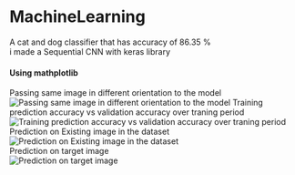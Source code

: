 # MachineLearning
A cat and dog classifier that has accuracy of 86.35 %  
i made a Sequential CNN with keras library   

#### Using mathplotlib
Passing same image in different orientation to the model
![Passing same image in different orientation to the model](https://github.com/shantanuojha/cat-And-Dog-Classification-with-machine-learning/blob/master/Image/image1.png) 
Training prediction accuracy vs validation accuracy over traning period   
![Training prediction accuracy vs validation accuracy over traning period](https://github.com/shantanuojha/cat-And-Dog-Classification-with-machine-learning/blob/master/Image/image2.png)  
Prediction on Existing image in the dataset 
![Prediction on Existing image in the dataset](https://github.com/shantanuojha/cat-And-Dog-Classification-with-machine-learning/blob/master/Image/image3.png)  
Prediction on target image  
![Prediction on target image](https://github.com/shantanuojha/cat-And-Dog-Classification-with-machine-learning/blob/master/Image/image4.png) 
  
